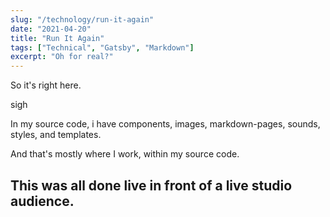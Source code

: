 ```yaml
---
slug: "/technology/run-it-again"
date: "2021-04-20"
title: "Run It Again"
tags: ["Technical", "Gatsby", "Markdown"]
excerpt: "Oh for real?"
---
```


So it's right here. 

sigh

In my source code, i have components, images, markdown-pages, sounds, styles, and templates. 

And that's mostly where I work, within my source code. 


## This was all done live in front of a live studio audience. 
